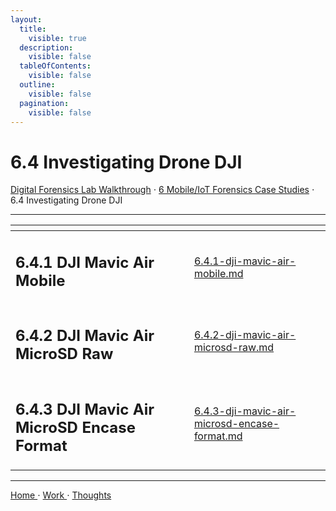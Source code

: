 ```yaml
---
layout:
  title:
    visible: true
  description:
    visible: false
  tableOfContents:
    visible: false
  outline:
    visible: false
  pagination:
    visible: false
---
```


# 6.4 Investigating Drone DJI

[Digital Forensics Lab Walkthrough](../../) ⋅ [6 Mobile/IoT Forensics Case Studies](../) ⋅ 6.4 Investigating Drone DJI

***

<table data-view="cards"><thead><tr><th></th><th data-hidden data-card-target data-type="content-ref"></th></tr></thead><tbody><tr><td><h2>6.4.1 DJI Mavic Air Mobile</h2></td><td><a href="6.4.1-dji-mavic-air-mobile.md">6.4.1-dji-mavic-air-mobile.md</a></td></tr><tr><td><h2>6.4.2 DJI Mavic Air MicroSD Raw</h2></td><td><a href="6.4.2-dji-mavic-air-microsd-raw.md">6.4.2-dji-mavic-air-microsd-raw.md</a></td></tr><tr><td><h2>6.4.3 DJI Mavic Air MicroSD Encase Format</h2></td><td><a href="6.4.3-dji-mavic-air-microsd-encase-format.md">6.4.3-dji-mavic-air-microsd-encase-format.md</a></td></tr></tbody></table>

***

[Home ](https://app.gitbook.com/o/0kO27okC5uVB9ALX3rho/s/036xtfEIzcEdGegONXWM/)⋅ [Work ](https://app.gitbook.com/o/0kO27okC5uVB9ALX3rho/s/WaFS755Q4sf02CxLcghQ/)⋅ [Thoughts](https://app.gitbook.com/o/0kO27okC5uVB9ALX3rho/s/s4QQPMntQ25hmJToKSOu/)

